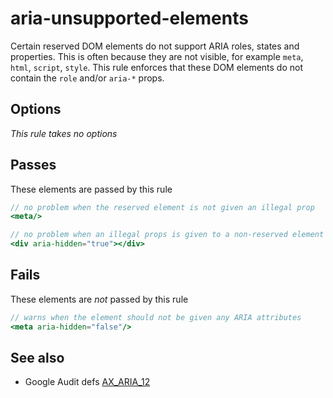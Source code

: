# aria-unsupported-elements


Certain reserved DOM elements do not support ARIA roles, states and properties.
This is often because they are not visible, for example `meta`, `html`, `script`,
`style`. This rule enforces that these DOM elements do not contain the `role` and/or
`aria-*` props.


## Options

*This rule takes no options*

## Passes

These elements are passed by this rule
```jsx harmony
// no problem when the reserved element is not given an illegal prop
<meta/>

// no problem when an illegal props is given to a non-reserved element
<div aria-hidden="true"></div>
```

## Fails

These elements are *not* passed by this rule
```jsx harmony
// warns when the element should not be given any ARIA attributes
<meta aria-hidden="false"/>
```

## See also

 - Google Audit defs [AX_ARIA_12](https://github.com/GoogleChrome/accessibility-developer-tools/wiki/Audit-defs#ax_aria_12)
